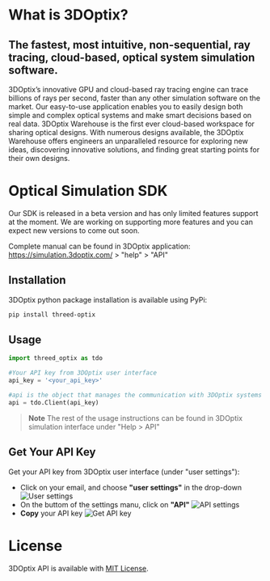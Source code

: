 # What is 3DOptix?

## The fastest, most intuitive, non-sequential, ray tracing, cloud-based, optical system simulation software.

3DOptix’s innovative GPU and cloud-based ray tracing engine can trace billions of rays per second, faster than any other simulation software on the market.
Our easy-to-use application enables you to easily design both simple and complex optical systems and make smart decisions based on real data.
3DOptix Warehouse is the first ever cloud-based workspace for sharing optical designs. With numerous designs available, the 3DOptix Warehouse offers engineers an unparalleled resource for exploring new ideas, discovering innovative solutions, and finding great starting points for their own designs.

# Optical Simulation SDK

Our SDK is released in a beta version and has only limited features support at the moment.
We are working on supporting more features and you can expect new versions to come out soon.

Complete manual can be found in 3DOptix application:
https://simulation.3doptix.com/ > "help" > "API"

## Installation

3DOptix python package installation is available using PyPi:

```bash
pip install threed-optix
```

## Usage

```python
import threed_optix as tdo

#Your API key from 3DOptix user interface
api_key = '<your_api_key>'

#api is the object that manages the communication with 3DOptix systems
api = tdo.Client(api_key)

```

> **Note**
> The rest of the usage instructions can be found in 3DOptix simulation interface under "Help > API"

## Get Your API Key

Get your API key from 3DOptix user interface (under "user settings"):

- Click on your email, and choose **"user settings"** in the drop-down
  ![User settings](https://i.yourimageshare.com/MyBdTqNzyQ.webp "User settings")
- On the buttom of the settings manu, click on **"API"**
  ![API settings](https://i.yourimageshare.com/IbcB26QfJh.webp "API settings")
- **Copy** your API key
  ![Get API key](https://i.yourimageshare.com/tPq7LC8Qfy.webp "Get API key")

# License

3DOptix API is available with [MIT License](https://choosealicense.com/licenses/mit/).
